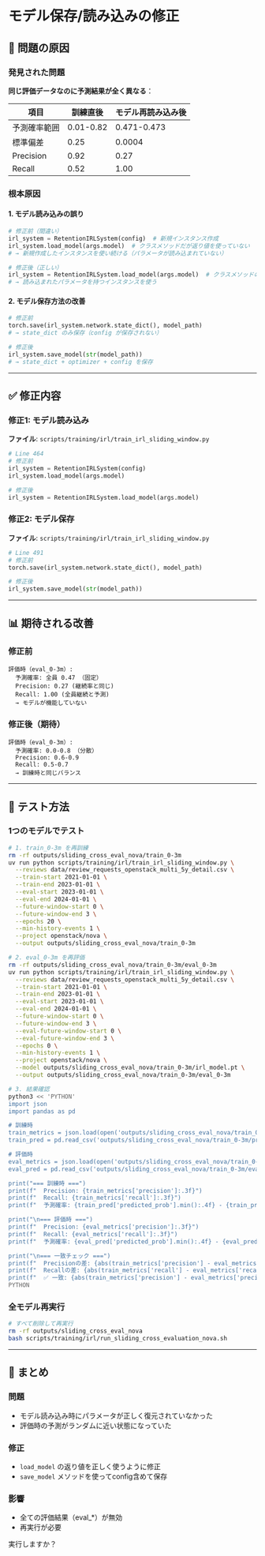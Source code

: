 # モデル保存/読み込みの修正

## 🐛 問題の原因

### 発見された問題

**同じ評価データなのに予測結果が全く異なる**：

| 項目 | 訓練直後 | モデル再読み込み後 |
|------|---------|-------------------|
| 予測確率範囲 | 0.01-0.82 | 0.471-0.473 |
| 標準偏差 | 0.25 | 0.0004 |
| Precision | 0.92 | 0.27 |
| Recall | 0.52 | 1.00 |

### 根本原因

#### 1. モデル読み込みの誤り

```python
# 修正前（間違い）
irl_system = RetentionIRLSystem(config)  # 新規インスタンス作成
irl_system.load_model(args.model)  # クラスメソッドだが返り値を使っていない
# → 新規作成したインスタンスを使い続ける（パラメータが読み込まれていない）

# 修正後（正しい）
irl_system = RetentionIRLSystem.load_model(args.model)  # クラスメソッドの返り値を使う
# → 読み込まれたパラメータを持つインスタンスを使う
```

#### 2. モデル保存方法の改善

```python
# 修正前
torch.save(irl_system.network.state_dict(), model_path)
# → state_dict のみ保存（config が保存されない）

# 修正後
irl_system.save_model(str(model_path))
# → state_dict + optimizer + config を保存
```

---

## ✅ 修正内容

### 修正1: モデル読み込み

**ファイル**: `scripts/training/irl/train_irl_sliding_window.py`

```python
# Line 464
# 修正前
irl_system = RetentionIRLSystem(config)
irl_system.load_model(args.model)

# 修正後
irl_system = RetentionIRLSystem.load_model(args.model)
```

### 修正2: モデル保存

**ファイル**: `scripts/training/irl/train_irl_sliding_window.py`

```python
# Line 491
# 修正前
torch.save(irl_system.network.state_dict(), model_path)

# 修正後
irl_system.save_model(str(model_path))
```

---

## 📊 期待される改善

### 修正前

```
評価時（eval_0-3m）:
  予測確率: 全員 0.47 （固定）
  Precision: 0.27 (継続率と同じ)
  Recall: 1.00 (全員継続と予測)
  → モデルが機能していない
```

### 修正後（期待）

```
評価時（eval_0-3m）:
  予測確率: 0.0-0.8 （分散）
  Precision: 0.6-0.9
  Recall: 0.5-0.7
  → 訓練時と同じバランス
```

---

## 🧪 テスト方法

### 1つのモデルでテスト

```bash
# 1. train_0-3m を再訓練
rm -rf outputs/sliding_cross_eval_nova/train_0-3m
uv run python scripts/training/irl/train_irl_sliding_window.py \
  --reviews data/review_requests_openstack_multi_5y_detail.csv \
  --train-start 2021-01-01 \
  --train-end 2023-01-01 \
  --eval-start 2023-01-01 \
  --eval-end 2024-01-01 \
  --future-window-start 0 \
  --future-window-end 3 \
  --epochs 20 \
  --min-history-events 1 \
  --project openstack/nova \
  --output outputs/sliding_cross_eval_nova/train_0-3m

# 2. eval_0-3m を再評価
rm -rf outputs/sliding_cross_eval_nova/train_0-3m/eval_0-3m
uv run python scripts/training/irl/train_irl_sliding_window.py \
  --reviews data/review_requests_openstack_multi_5y_detail.csv \
  --train-start 2021-01-01 \
  --train-end 2023-01-01 \
  --eval-start 2023-01-01 \
  --eval-end 2024-01-01 \
  --future-window-start 0 \
  --future-window-end 3 \
  --eval-future-window-start 0 \
  --eval-future-window-end 3 \
  --epochs 0 \
  --min-history-events 1 \
  --project openstack/nova \
  --model outputs/sliding_cross_eval_nova/train_0-3m/irl_model.pt \
  --output outputs/sliding_cross_eval_nova/train_0-3m/eval_0-3m

# 3. 結果確認
python3 << 'PYTHON'
import json
import pandas as pd

# 訓練時
train_metrics = json.load(open('outputs/sliding_cross_eval_nova/train_0-3m/metrics.json'))
train_pred = pd.read_csv('outputs/sliding_cross_eval_nova/train_0-3m/predictions.csv')

# 評価時
eval_metrics = json.load(open('outputs/sliding_cross_eval_nova/train_0-3m/eval_0-3m/metrics.json'))
eval_pred = pd.read_csv('outputs/sliding_cross_eval_nova/train_0-3m/eval_0-3m/predictions.csv')

print("=== 訓練時 ===")
print(f"  Precision: {train_metrics['precision']:.3f}")
print(f"  Recall: {train_metrics['recall']:.3f}")
print(f"  予測確率: {train_pred['predicted_prob'].min():.4f} - {train_pred['predicted_prob'].max():.4f}")

print("\n=== 評価時 ===")
print(f"  Precision: {eval_metrics['precision']:.3f}")
print(f"  Recall: {eval_metrics['recall']:.3f}")
print(f"  予測確率: {eval_pred['predicted_prob'].min():.4f} - {eval_pred['predicted_prob'].max():.4f}")

print("\n=== 一致チェック ===")
print(f"  Precisionの差: {abs(train_metrics['precision'] - eval_metrics['precision']):.4f}")
print(f"  Recallの差: {abs(train_metrics['recall'] - eval_metrics['recall']):.4f}")
print(f"  ✅ 一致: {abs(train_metrics['precision'] - eval_metrics['precision']) < 0.01}")
PYTHON
```

### 全モデル再実行

```bash
# すべて削除して再実行
rm -rf outputs/sliding_cross_eval_nova
bash scripts/training/irl/run_sliding_cross_evaluation_nova.sh
```

---

## 📝 まとめ

### 問題
- モデル読み込み時にパラメータが正しく復元されていなかった
- 評価時の予測がランダムに近い状態になっていた

### 修正
- `load_model` の返り値を正しく使うように修正
- `save_model` メソッドを使ってconfig含めて保存

### 影響
- 全ての評価結果（eval_*）が無効
- 再実行が必要

実行しますか？
